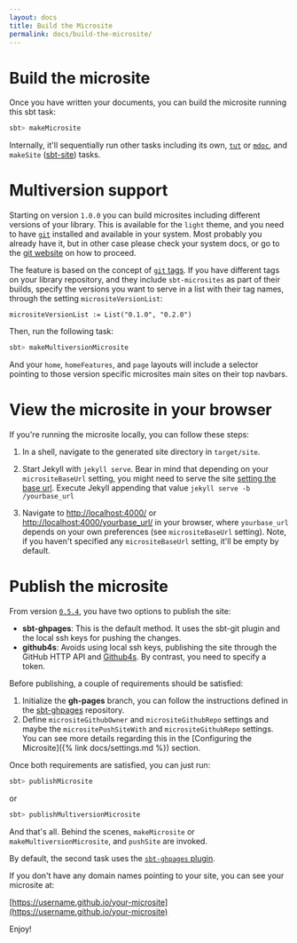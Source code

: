 ```yaml
---
layout: docs
title: Build the Microsite
permalink: docs/build-the-microsite/
---
```


# Build the microsite

Once you have written your documents, you can build the microsite running this sbt task:

```bash
sbt> makeMicrosite
```

Internally, it'll sequentially run other tasks including its own, [`tut`](https://github.com/tpolecat/tut) or [`mdoc`](https://scalameta.org/mdoc/), and `makeSite` ([sbt-site](https://github.com/sbt/sbt-site)) tasks.


# Multiversion support

Starting on version `1.0.0` you can build microsites including different versions of your library. This is available for the `light` theme, and you need to have [`git`](https://git-scm.com/) installed and available in your system. Most probably you already have it, but in other case please check your system docs, or go to the [git website](https://git-scm.com/download/) on how to proceed.

The feature is based on the concept of [`git` tags](https://git-scm.com/book/en/Git-Basics-Tagging). If you have different tags on your library repository, and they include `sbt-microsites` as part of their builds, specify the versions you want to serve in a list with their tag names, through the setting `micrositeVersionList`:

```
micrositeVersionList := List("0.1.0", "0.2.0")
```

Then, run the following task:

```bash
sbt> makeMultiversionMicrosite
```

And your `home`, `homeFeatures`, and `page` layouts will include a selector pointing to those version specific microsites main sites on their top navbars.



# View the microsite in your browser

If you're running the microsite locally, you can follow these steps:

1. In a shell, navigate to the generated site directory in `target/site`.

2. Start Jekyll with `jekyll serve`. Bear in mind that depending on your `micrositeBaseUrl` setting, you might need to serve the site [setting the base url](https://jekyllrb.com/docs/configuration/options/#serve-command-options). Execute Jekyll appending that value `jekyll serve -b /yourbase_url`

3. Navigate to [http://localhost:4000/](http://localhost:4000/) or [http://localhost:4000/yourbase_url/](http://localhost:4000/yourbase_url/) in your browser, where `yourbase_url` depends on your own preferences (see `micrositeBaseUrl` setting). Note, if you haven't specified any `micrositeBaseUrl` setting, it'll be empty by default.

# Publish the microsite

From version [`0.5.4`](https://github.com/47deg/sbt-microsites/releases/tag/v0.5.4), you have two options to publish the site:
 * **sbt-ghpages**: This is the default method. It uses the sbt-git plugin and the local ssh keys for pushing the changes.
 * **github4s**: Avoids using local ssh keys, publishing the site through the GitHub HTTP API and [Github4s](https://github.com/47deg/github4s). By contrast, you need to specify a token.

Before publishing, a couple of requirements should be satisfied:

1. Initialize the **gh-pages** branch, you can follow the instructions defined in the [sbt-ghpages](https://github.com/sbt/sbt-ghpages/blob/master/README.md#initializing-the-gh-pages-branch) repository.
2. Define `micrositeGithubOwner` and `micrositeGithubRepo` settings and maybe the `micrositePushSiteWith` and `micrositeGithubRepo` settings.
You can see more details regarding this in the [Configuring the Microsite]({% link docs/settings.md %}) section.

Once both requirements are satisfied, you can just run:

```bash
sbt> publishMicrosite
```

or

```bash
sbt> publishMultiversionMicrosite
```

And that's all. Behind the scenes, `makeMicrosite` or `makeMultiversionMicrosite`, and `pushSite` are invoked.

By default, the second task uses the [`sbt-ghpages` plugin](https://github.com/sbt/sbt-ghpages).

If you don't have any domain names pointing to your site, you can see your microsite at:

[https://username.github.io/your-microsite](https://username.github.io/your-microsite)

Enjoy!
